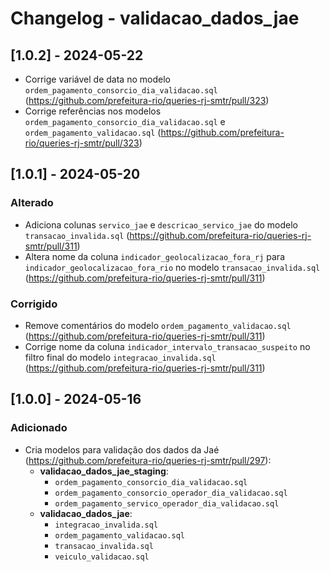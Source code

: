 # Changelog - validacao_dados_jae

## [1.0.2] - 2024-05-22

- Corrige variável de data no modelo `ordem_pagamento_consorcio_dia_validacao.sql` (https://github.com/prefeitura-rio/queries-rj-smtr/pull/323)
- Corrige referências nos modelos `ordem_pagamento_consorcio_dia_validacao.sql` e `ordem_pagamento_validacao.sql` (https://github.com/prefeitura-rio/queries-rj-smtr/pull/323)

## [1.0.1] - 2024-05-20

### Alterado
- Adiciona colunas `servico_jae` e `descricao_servico_jae` do modelo `transacao_invalida.sql` (https://github.com/prefeitura-rio/queries-rj-smtr/pull/311)
- Altera nome da coluna `indicador_geolocalizacao_fora_rj` para `indicador_geolocalizacao_fora_rio` no modelo `transacao_invalida.sql` (https://github.com/prefeitura-rio/queries-rj-smtr/pull/311)

 ### Corrigido
- Remove comentários do modelo `ordem_pagamento_validacao.sql` (https://github.com/prefeitura-rio/queries-rj-smtr/pull/311)
- Corrige nome da coluna `indicador_intervalo_transacao_suspeito` no filtro final do modelo `integracao_invalida.sql` (https://github.com/prefeitura-rio/queries-rj-smtr/pull/311)

## [1.0.0] - 2024-05-16

### Adicionado
- Cria modelos para validação dos dados da Jaé (https://github.com/prefeitura-rio/queries-rj-smtr/pull/297):
  - **validacao_dados_jae_staging**:
    - `ordem_pagamento_consorcio_dia_validacao.sql`
    - `ordem_pagamento_consorcio_operador_dia_validacao.sql`
    - `ordem_pagamento_servico_operador_dia_validacao.sql`
  - **validacao_dados_jae**:
    - `integracao_invalida.sql`
    - `ordem_pagamento_validacao.sql`
    - `transacao_invalida.sql`
    - `veiculo_validacao.sql`